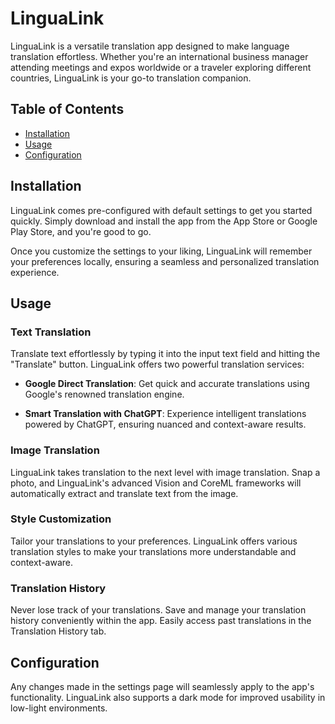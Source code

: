 # LinguaLink

LinguaLink is a versatile translation app designed to make language translation effortless. Whether you're an international business manager attending meetings and expos worldwide or a traveler exploring different countries, LinguaLink is your go-to translation companion.

## Table of Contents

- [Installation](#installation)
- [Usage](#usage)
- [Configuration](#configuration)

## Installation

LinguaLink comes pre-configured with default settings to get you started quickly. Simply download and install the app from the App Store or Google Play Store, and you're good to go. 

Once you customize the settings to your liking, LinguaLink will remember your preferences locally, ensuring a seamless and personalized translation experience.

## Usage

### Text Translation
Translate text effortlessly by typing it into the input text field and hitting the "Translate" button. LinguaLink offers two powerful translation services:

- **Google Direct Translation**: Get quick and accurate translations using Google's renowned translation engine.

- **Smart Translation with ChatGPT**: Experience intelligent translations powered by ChatGPT, ensuring nuanced and context-aware results.

### Image Translation
LinguaLink takes translation to the next level with image translation. Snap a photo, and LinguaLink's advanced Vision and CoreML frameworks will automatically extract and translate text from the image.

### Style Customization
Tailor your translations to your preferences. LinguaLink offers various translation styles to make your translations more understandable and context-aware.

### Translation History
Never lose track of your translations. Save and manage your translation history conveniently within the app. Easily access past translations in the Translation History tab.

## Configuration

Any changes made in the settings page will seamlessly apply to the app's functionality. LinguaLink also supports a dark mode for improved usability in low-light environments.

